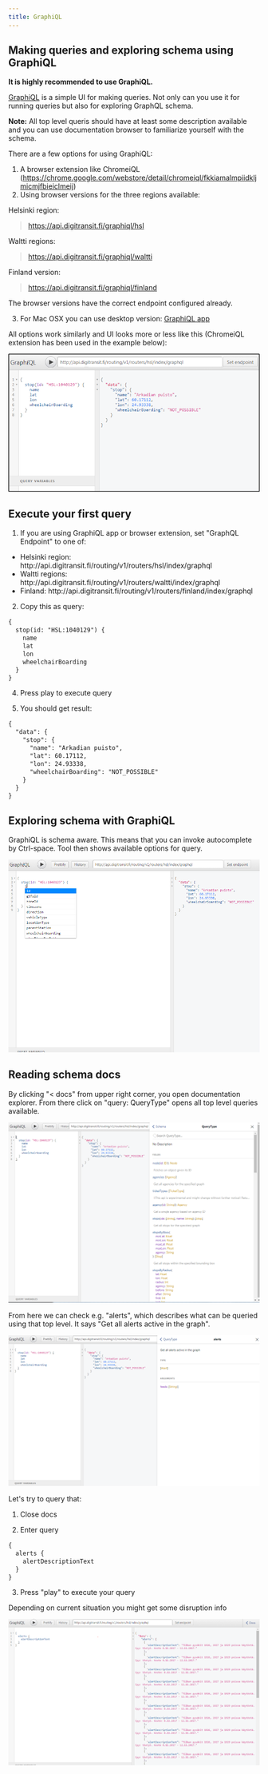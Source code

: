 ```yaml
---
title: GraphiQL
---
```

## Making queries and exploring schema using GraphiQL

**It is highly recommended to use GraphiQL.**

[GraphiQL](https://github.com/graphql/graphiql) is a simple UI for making queries. Not only can you use it for running queries but also for exploring GraphQL schema. 

**Note:** All top level queris should have at least some description available and you can use documentation browser to familiarize yourself with the schema.

There are a few options for using GraphiQL:

1) A browser extension like ChromeiQL (https://chrome.google.com/webstore/detail/chromeiql/fkkiamalmpiidkljmicmjfbieiclmeij)
2) Using browser versions for the three regions available:

Helsinki region:
> https://api.digitransit.fi/graphiql/hsl

Waltti regions:
> https://api.digitransit.fi/graphiql/waltti

Finland version:
> https://api.digitransit.fi/graphiql/finland

The browser versions have the correct endpoint configured already.

3) For Mac OSX you can use desktop version: [GraphiQL app](https://github.com/skevy/graphiql-app)

All options work similarly and UI looks more or less like this (ChromeiQL extension has been used in the example below):

![GraphiQL](./01GraphiQL.png)

## Execute your first query

1. If you are using GraphiQL app or browser extension, set "GraphQL Endpoint" to one of:
- Helsinki region: http://<i></i>api.digitransit.fi/routing/v1/routers/hsl/index/graphql
- Waltti regions: http://<i></i>api.digitransit.fi/routing/v1/routers/waltti/index/graphql
- Finland: http://<i></i>api.digitransit.fi/routing/v1/routers/finland/index/graphql

2. Copy this as query:

```
{
  stop(id: "HSL:1040129") {
    name
    lat
    lon
    wheelchairBoarding
  }
}
```

4. Press play to execute query

5. You should get result:

```
{
  "data": {
    "stop": {
      "name": "Arkadian puisto",
      "lat": 60.17112,
      "lon": 24.93338,
      "wheelchairBoarding": "NOT_POSSIBLE"
    }
  }
}
```

## Exploring schema with GraphiQL

GraphiQL is schema aware. This means that you can invoke autocomplete by Ctrl-space. Tool then shows available options for query.

![GraphiQL](./2GraphiQL-autocomplete.PNG)

## Reading schema docs

By clicking "< docs" from upper right corner, you open documentation explorer. From there click on "query: QueryType" opens all top level queries available.

![GraphiQL](./3GraphiQL-docs.PNG)

From here we can check e.g. "alerts", which describes what can be queried using that top level. It says "Get all alerts active in the graph".

![GraphiQL](./4GraphiQL-alerts.PNG)

Let's try to query that:

1. Close docs

2. Enter query
```
{
  alerts {
    alertDescriptionText
  }
}
```

3. Press "play" to execute your query


Depending on current situation you might get some disruption info

![GraphiQL](./5GraphiQL-alerts-results.PNG)
